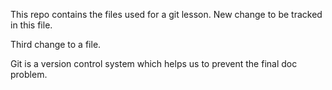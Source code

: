 This repo contains the files used for a git lesson.
New change to be tracked in this file.

Third change to a file.

Git is a version control system which helps us to prevent the final doc problem.

